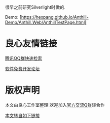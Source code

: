 很早之前研究Silverlight时做的.

Demo: [https://hexpang.github.io/Anthill-Demo/Anthill.Web/AnthillTestPage.html]



 # 良心友情链接

[腾讯QQ群快速检索](http://u.720life.cn/s/8cf73f7c)

[软件免费开发论坛](http://u.720life.cn/s/bbb01dc0)

# 版权声明 

本文由良心工作室整理 欢迎加入[官方交流Q群](https://u.720life.cn/s/f2316816)谈合作

[本文转自如下链接](http://u.720life.cn/g/2e71d0f0a5c601172267ba20d3a43c6ebd05b6825a4c724fa6362a4cab12571df2ae3f36dafb62ae96ee1fd31e9c92863a67ec0d71cd7dc332d4c90beb64d0f1)